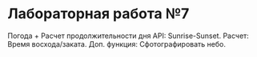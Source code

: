 # Лабораторная работа №7
Погода + Расчет продолжительности дня API: Sunrise-Sunset. Расчет: Время восхода/заката. Доп. функция: Сфотографировать небо.
